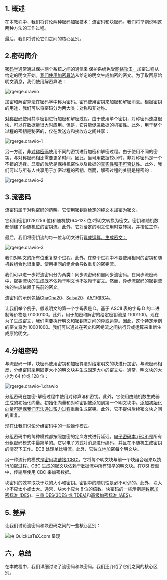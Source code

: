 ## 1. 概述

在本教程中，我们将讨论两种密码加密技术：流密码和块密码。我们将举例说明这两种方法的工作过程。

最后，我们将讨论它们之间的核心区别。

## 2.密码简介

[密码学](https://www.baeldung.com/cs/symmetric-vs-asymmetric-cryptography)通常通过保护两个系统之间的通信来 保护系统免受[网络攻击。](https://www.baeldung.com/cs/ransomware)加密过程从给定的明文开始。[我们使用加密算法](https://www.baeldung.com/cs/symmetric-vs-asymmetric-cryptography)从给定的明文生成加密的密文。为了取回原始明文消息，我们使用解密算法：

![rgerge.drawio](https://www.baeldung.com/wp-content/uploads/sites/4/2022/07/rgerge.drawio.png)

加密和解密算法在密码学中称为密码。密码使用密钥来加密和解密消息。根据密钥的用途，我们可以将密码分为两大类：对称和非对称。

[对称密码](https://www.baeldung.com/cs/symmetric-vs-asymmetric-cryptography)使用共享密钥进行加密和解密过程。由于使用单个密钥，对称密码速度很快，可以在数据量很大时应用。但是，它只能促进数据的机密性。此外，用于整个过程的密钥是秘密的，仅在发送方和接收方之间共享：

![rgerge.drawio-1](https://www.baeldung.com/wp-content/uploads/sites/4/2022/07/rgerge.drawio-1.png)

另一方面，非[对称密码](https://www.baeldung.com/cs/symmetric-vs-asymmetric-cryptography)使用不同的密钥进行加密和解密过程。由于使用不同的密钥，与对称密码相比需要更多时间。因此，当可用数据较小时，非对称密码是一个不错的选择。显着的优势是保持机密性以及数据的[真实性和不可否认性](https://www.baeldung.com/cs/security-key-vs-vector-vs-nonce)。此外，我们可以与所有人共享用于加密过程的密钥。然而，解密过程的关键是秘密的：

![rgerge.drawio-2](https://www.baeldung.com/wp-content/uploads/sites/4/2022/07/rgerge.drawio-2.png)

## 3.流密码

流密码属于对称密码的范畴。它使用密钥将给定的纯文本加密为密文。

它利用密钥(128/256 位)和随机数(64-128 位)将明文转换为密文。密钥和随机数都创建了伪随机位的密钥流。此外，它对给定的明文使用时变转换，并按位工作。

最后，我们将密钥流的每一位与明文进行[异或运算，生成密文：](https://www.baeldung.com/cs/xor-of-numbers-in-range)

![rgerge.drawio-3](https://www.baeldung.com/wp-content/uploads/sites/4/2022/07/rgerge.drawio-3.png)

我们对明文的所有位重复整个过程。此外，在整个过程中不要使用相同的密钥和随机数组合也很重要。使用相同的组合会导致重复的密钥流。

我们可以进一步将流密码分为两类：同步流密码和自同步流密码。在同步流密码中，密钥流块的生成既不依赖于明文也不依赖于密文。然而，异步流密码的密钥流块的生成依赖于先前的密文。

流密码的示例包括[ChaCha20](https://en.wikipedia.org/wiki/ChaCha20-Poly1305)、[Salsa20](https://en.wikipedia.org/wiki/Salsa20)、[A5/1](https://en.wikipedia.org/wiki/A5/1)和[RC4](https://en.wikipedia.org/wiki/RC4)。

让我们举个例子。假设明文的第一个字母表是 D。基于 ASCII 表的字母 D 的二进制等价物是 01000100。此外，用于加密和解密的给定密钥流是 11001100。现在为了生成密文，我们需要执行明文和密钥流之间的异或运算。因此，这个特定示例的密文将为 10001000。我们可以通过在密文和密钥流之间执行异或运算来重新生成原始明文。

## 4.分组密码

与流密码一样，块密码使用密钥和加密算法对给定明文的块进行加密。与流密码相反，分组密码采用固定大小的明文块并生成固定大小的密文块。通常，明文块的大小为 64 位或 128 位：

![rgerge.drawio-1.drawio](https://www.baeldung.com/wp-content/uploads/sites/4/2022/07/rgerge.drawio-1.drawio.png)

分组密码在加密-解密过程中使用对称算法和密钥。此外，它使用由随机数生成器生成的初始化向量。初始化向量和对称密钥被添加到第一个明文块中。[添加初始化向量可确保我们无法通过蛮力过程](https://www.baeldung.com/cs/brute-force-cybersecurity-string-search)重新生成密钥。此外，它不提供后续密文块之间的重复。

现在让我们讨论分组密码中的一些操作模式。

分组密码中的每种模式都按照加密的定义方式进行延迟。[电子密码本 (ECB)](https://en.wikipedia.org/wiki/Block_cipher_mode_of_operation)是所有分组密码模式中最简单的。它以电子方式对消息进行编码，并且在不随机生成密钥的情况下工作。ECB 处理单比特流。此外，它独立地加密每个明文块。

另一种流行的模式是[密码块链接(CBC)](https://en.wikipedia.org/wiki/Block_cipher_mode_of_operation)。它将每个明文块与前一个块组合起来以执行加密过程。CBC 生成的密文块依赖于数据流中所有较早的明文块。在[OSI 模型](https://www.baeldung.com/cs/osi-model)中，传输层使用 CBC 来加密数据。

块密码的效率取决于块的大小和密钥。密钥中的随机性是必不可少的。此外，块大小不应太小或太大。通常，块大小应为 8 位的倍数。块密码的一些示例是[数据加密标准 (DES)](https://www.baeldung.com/cs/des-vs-3des-vs-blowfish-vs-aes)、[三重 DES(3DES 或 TDEA)](https://www.baeldung.com/cs/des-vs-3des-vs-blowfish-vs-aes)和[高级加密标准 (AES)](https://www.baeldung.com/cs/des-vs-3des-vs-blowfish-vs-aes)。

## 5. 差异

让我们讨论流密码和块密码之间的一些核心区别：

![由 QuickLaTeX.com 呈现](https://www.baeldung.com/wp-content/ql-cache/quicklatex.com-a2711a1ade02bc173429642bb61cf264_l3.svg)

## 六，总结

在本教程中，我们详细讨论了流密码和块密码。我们还介绍了它们之间的核心区别。
